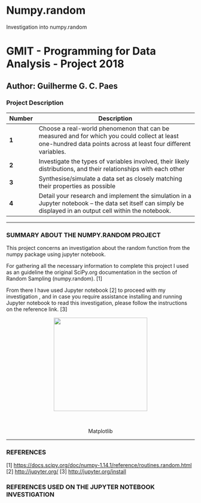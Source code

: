 # Numpy.random
Investigation into numpy.random


# GMIT - Programming for Data Analysis - Project 2018

## Author: Guilherme G. C. Paes 


### Project Description

Number|Description
-----|-----------
**1**|Choose a real-world phenomenon that can be measured and for which you could collect at least one-hundred data points across at least four diﬀerent variables.
**2**|Investigate the types of variables involved, their likely distributions, and their relationships with each other
**3**|Synthesise/simulate a data set as closely matching their properties as possible
**4**|Detail your research and implement the simulation in a Jupyter notebook – the data set itself can simply be displayed in an output cell within the notebook.

----------------------------------------------------------------------------------------------------------------------------------

### SUMMARY ABOUT THE NUMPY.RANDOM PROJECT


  This project concerns an investigation about the random function from the numpy package using jupyter notebook.

  For gathering all the necessary information to complete this project I used as an guideline the original SciPy.org documentation in the section of Random Sampling (numpy.random). [1]


  From there I have used Jupyter notebook [2] to proceed with my investigation , and in case you require assistance installing and running Jupyter notebook to read this investigation, please follow the instructions on the reference link. [3]

<p align="center"><img src="https://cdn-images-1.medium.com/max/1000/1*mc5YIn7jvo5uwuqBOUDw7Q.jpeg" width=250px></p><br><p align="center">Matplotlib</p>
  
  
  ----------------------------------------------------------------------------------------------------------------------------------



### REFERENCES

[1] https://docs.scipy.org/doc/numpy-1.14.1/reference/routines.random.html
[2] http://jupyter.org/
[3] http://jupyter.org/install


### REFERENCES USED ON THE JUPYTER NOTEBOOK INVESTIGATION



